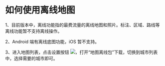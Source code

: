 # 如何使用离线地图
1、目前版本中，离线功能指的最费流量的离线地图和照片。标注、区域、路线等离线功能暂不支持离线操作。

2、Android 端有离线底图功能，iOS 暂不支持。

3、进入地图列表，点击设置按钮 ![](https://pic.dituwuyou.com/map%2Fpicture%2Fmobile%2Fmsettings.png)，打开“地图离线包”下载，切换到城市列表中，选择需要的城市即可。

